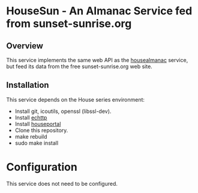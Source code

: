 # HouseSun - An Almanac Service fed from sunset-sunrise.org

## Overview

This service implements the same web API as the [housealmanac](https://github.com/pascal-fb-martin/housealmanac) service, but feed its data from the free sunset-sunrise.org web site.

## Installation

This service depends on the House series environment:
* Install git, icoutils, openssl (libssl-dev).
* Install [echttp](https://github.com/pascal-fb-martin/echttp)
* Install [houseportal](https://github.com/pascal-fb-martin/houseportal)
* Clone this repository.
* make rebuild
* sudo make install

# Configuration

This service does not need to be configured.

